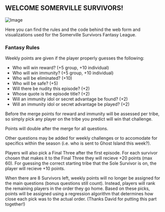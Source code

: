 ## WELCOME SOMERVILLE SURVIVORS!

![Image](https://upload.wikimedia.org/wikipedia/en/0/0d/Survivor_David_vs_Goliath.png)

Here you can find the rules and the code behind the web form and visualizations used for the Somerville Survivors Fantasy League. 

### Fantasy Rules

Weekly points are given if the player properly guesses the following:
- Who will win reward?                    (+5 group, +10 individual)
- Who will win immunity?                  (+5 group, +10 individual)
- Who will be eliminated?                 (+10)
- Who will be safe?                       (+5)
- Will there be nudity this episode?      (+2)
- Whose quote is the episode title?       (+2)
- Will an immunity idol or secret advantage be found?         (+2)
- Will an immunity idol or secret advantage be played?        (+2)

Before the merge points for reward and immunity will be assessed per tribe, so simply pick any player on the tribe you predict will win that challenge.

Points will double after the merge for all questions.

Other questions may be added for weekly challenges or to accomodate for specifics within the season (i.e. who is sent to Ghost Island this week?).

Players will also pick a Final Three after the first episode. For each survivor chosen that makes it to the Final Three they will recieve +20 points (max 60). For guessing the correct starting tribe that the Sole Survivor is on, the player will recieve +10 points.

When there are 8 Survivors left, weekly points will no longer be assigned for the main questions (bonus questions still count). Instead, players will rank the remaining players in the order they go home. Based on these picks, points will be assigned using a regression algorithm that determines how close each pick was to the actual order. (Thanks David for putting this part together!)
